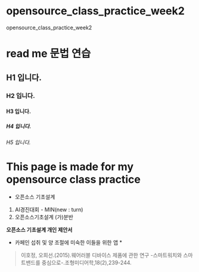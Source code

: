 # opensource_class_practice_week2
opensource_class_practice_week2

# read me 문법 연습
## H1 입니다.
### H2 입니다.
#### H3 입니다.
##### H4 입니다.
###### H5 입니다.

# This page is made for my opensource class practice 

* 오픈소스 기초설계
1. AI경진대회 - MIN(new : turn)
2. 오픈소스기초설계 (가)분반

**오픈소스 기초설계 개인 제안서**
* 카페인 섭취 및 양 조절에 미숙한 이들을 위한 앱 *

> 이호정, 오희선.(2015).웨어러블 디바이스 제품에 관한 연구 -스마트워치와 스마트밴드를 중심으로-.조형미디어학,18(2),239-244.

